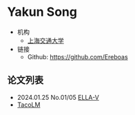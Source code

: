 # Yakun Song

- 机构
  - [上海交通大学](../Institutions/SJTU_上海交通大学.md)
- 链接
  - Github: https://github.com/Ereboas
  
## 论文列表

- 2024.01.25 No.01/05 [ELLA-V](../Models/Speech_LLM/2024.01.14_ELLA-V.md)
- [TacoLM](../Models/_tmp/2024.06.22_TacoLM.md)
